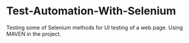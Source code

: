 # Test-Automation-With-Selenium
Testing some of Selenium methods for UI testing of a web page.
Using MAVEN in the project.
